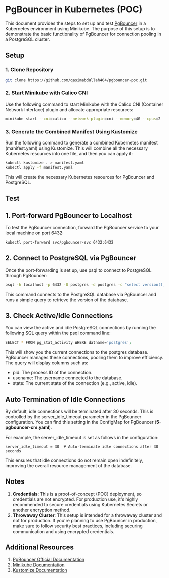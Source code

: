 # PgBouncer in Kubernetes (POC)

This document provides the steps to set up and test [PgBouncer](https://www.pgbouncer.org/) in a Kubernetes environment using Minikube. The purpose of this setup is to demonstrate the basic functionality of PgBouncer for connection pooling in a PostgreSQL cluster.

## Setup

### 1. Clone Repository

```bash
git clone https://github.com/qasimabdullah404/pgbouncer-poc.git
```

### 2. Start Minikube with Calico CNI

Use the following command to start Minikube with the Calico CNI (Container Network Interface) plugin and allocate appropriate resources:

```bash
minikube start --cni=calico --network-plugin=cni --memory=4G --cpus=2
```

### 3. Generate the Combined Manifest Using Kustomize

Run the following command to generate a combined Kubernetes manifest (manifest.yaml) using Kustomize. This will combine all the necessary Kubernetes resources into one file, and then you can apply it:

```bash
kubectl kustomize . > manifest.yaml
kubectl apply -f manifest.yaml
```

This will create the necessary Kubernetes resources for PgBouncer and PostgreSQL.

## Test

## 1. Port-forward PgBouncer to Localhost

To test the PgBouncer connection, forward the PgBouncer service to your local machine on port 6432:

```bash
kubectl port-forward svc/pgbouncer-svc 6432:6432
```

## 2. Connect to PostgreSQL via PgBouncer

Once the port-forwarding is set up, use psql to connect to PostgreSQL through PgBouncer:

```bash
psql -h localhost -p 6432 -U postgres -d postgres -c "select version();"
```

This command connects to the PostgreSQL database via PgBouncer and runs a simple query to retrieve the version of the database.

## 3. Check Active/Idle Connections

You can view the active and idle PostgreSQL connections by running the following SQL query within the psql command line:

```bash
SELECT * FROM pg_stat_activity WHERE datname='postgres';
```

This will show you the current connections to the postgres database. PgBouncer manages these connections, pooling them to improve efficiency. The query will display columns such as:

* pid: The process ID of the connection.
* usename: The username connected to the database.
* state: The current state of the connection (e.g., active, idle).

## Auto Termination of Idle Connections

By default, idle connections will be terminated after 30 seconds. This is controlled by the server_idle_timeout parameter in the PgBouncer configuration. You can find this setting in the ConfigMap for PgBouncer (**5-pgbouncer-cm.yaml**).

For example, the server_idle_timeout is set as follows in the configuration:

```
server_idle_timeout = 30  # Auto-terminate idle connections after 30 seconds
```

This ensures that idle connections do not remain open indefinitely, improving the overall resource management of the database.

## Notes

1. **Credentials**: This is a proof-of-concept (POC) deployment, so credentials are not encrypted. For production use, it's highly recommended to secure credentials using Kubernetes Secrets or another encryption method.
2. **Throwaway Cluster**: This setup is intended for a throwaway cluster and not for production. If you're planning to use PgBouncer in production, make sure to follow security best practices, including securing communication and using encrypted credentials.

## Additional Resources

1. [PgBouncer Official Documentation](https://www.pgbouncer.org/)
2. [Minikube Documentation](https://minikube.sigs.k8s.io/docs/)
3. [Kustomize Documentation](https://kustomize.io/)